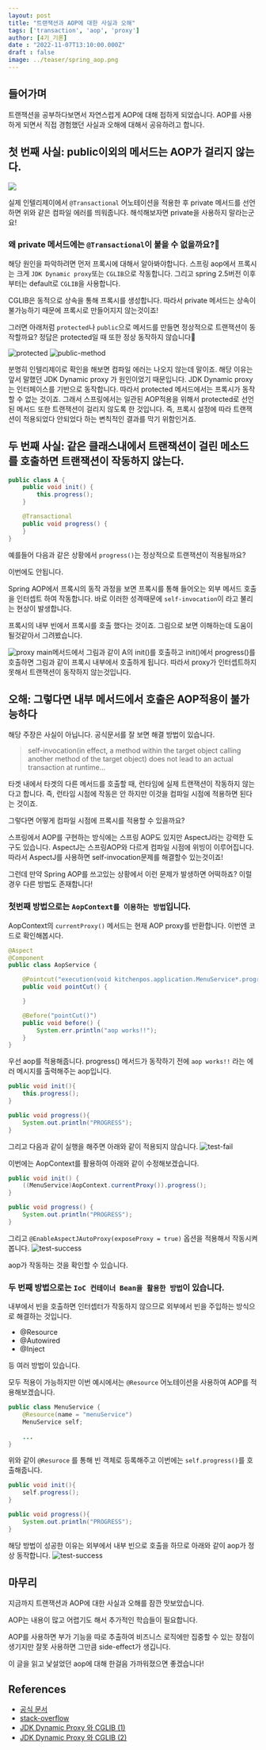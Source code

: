 ```yaml
---
layout: post
title: "트랜잭션과 AOP에 대한 사실과 오해"
tags: ['transaction', 'aop', 'proxy']
author: [4기_기론]
date : "2022-11-07T13:10:00.000Z"
draft : false
image: ../teaser/spring_aop.png
---
```

## 들어가며

트랜잭션을 공부하다보면서 자연스럽게 AOP에 대해 접하게 되었습니다.
AOP를 사용하게 되면서 직접 경험했던 사실과 오해에 대해서 공유하려고 합니다.

## 첫 번째 사실: public이외의 메서드는 AOP가 걸리지 않는다.
![](../images/2022-11-07-aop1.png)

실제 인텔리제이에서 `@Transactional` 어노테이션을 적용한 후 private 메서드를 선언하면 위와 같은 컴파일 에러를 띄워줍니다.
해석해보자면 private을 사용하지 말라는군요!

### 왜 private 메서드에는 `@Transactional`이 붙을 수 없을까요?🤔

해당 원인을 파악하려면 먼저 프록시에 대해서 알아봐야합니다. 
스프링 aop에서 프록시는 크게 `JDK Dynamic proxy`또는 `CGLIB`으로 작동합니다. 
그리고 spring 2.5버전 이후부터는 default로 `CGLIB`을 사용합니다.

CGLIB은 동적으로 상속을 통해 프록시를 생성합니다. 
따라서 private 메서드는 상속이 불가능하기 때문에 프록시로 만들어지지 않는것이죠!

그러면 아래처럼 `protected`나 `public`으로 메서드를 만들면 정상적으로 트랜잭션이 동작할까요? 
정답은 protected일 때 또한 정상 동작하지 않습니다🥲

![protected](../images/2022-11-07-aop2.png) ![public-method](../images/2022-11-07-aop3.png)

분명히 인텔리제이로 확인을 해보면 컴파일 에러는 나오지 않는데 말이죠. 해당 이유는 앞서 말했던 JDK Dynamic proxy 가 원인이었기 때문입니다.
JDK Dynamic proxy는 인터페이스를 기반으로 동작합니다. 따라서 protected 메서드에서는 프록시가 동작할 수 없는 것이죠.
그래서 스프링에서는 일관된 AOP적용을 위해서 protected로 선언된 메서드 또한 트랜잭션이 걸리지 않도록 한 것입니다.
즉, 프록시 설정에 따라 트랜잭션이 적용되었다 안되었다 하는 변칙적인 결과를 막기 위함인거죠.

## 두 번째 사실: 같은 클래스내에서 트랜잭션이 걸린 메소드를 호출하면 트랜잭션이 작동하지 않는다.
```java
public class A {
    public void init() {
        this.progress();
    }

    @Transactional
    public void progress() {
    }
}
```
예를들어 다음과 같은 상황에서 `progress()`는 정상적으로 트랜잭션이 적용될까요?

이번에도 안됩니다.

Spring AOP에서 프록시의 동작 과정을 보면 프록시를 통해 들어오는 외부 메서드 호출을 인터셉트 하여 작동합니다. 바로 이러한 성격때문에 `self-invocation`이 라고 불리는 현상이 발생합니다.

프록시의 내부 빈에서 프록시를 호출 했다는 것이죠. 그림으로 보면 이해하는데 도움이 될것같아서 그려봤습니다.

![proxy](../images/2022-11-07-aop4.png)
main메서드에서 그림과 같이 A의 init()를 호출하고 init()에서 progress()를 호출하면 그림과 같이 프록시 내부에서 호출하게 됩니다.
따라서 proxy가 인터셉트하지 못해서 트랜잭션이 동작하지 않는것입니다.

## 오해: 그렇다면 내부 메서드에서 호출은 AOP적용이 불가능하다

해당 주장은 사실이 아닙니다. 공식문서를 잘 보면 해결 방법이 있습니다.
> self-invocation(in effect, a method within the target object calling another method of the target object) 
> does not lead to an actual transaction at runtime…

타겟 내에서 타겟의 다른 메서드를 호출할 때, 런타임에 실제 트랜잭션이 작동하지 않는다고 합니다. 즉, 런타임 시점에 작동은 안 하지만 이것을 컴파일 시점에 적용하면 된다는 것이죠.

그렇다면 어떻게 컴파일 시점에 프록시를 적용할 수 있을까요?

스프링에서 AOP를 구현하는 방식에는 스프링 AOP도 있지만 AspectJ라는 강력한 도구도 있습니다. AspectJ는 스프링AOP와 다르게 컴파일 시점에 위빙이 이루어집니다. 따라서 AspectJ를 사용하면 self-invocation문제를 해결할수 있는것이죠!

그런데 만약 Spring AOP를 쓰고있는 상황에서 이런 문제가 발생하면 어떡하죠? 이럴경우 다른 방법도 존재합니다!

### 첫번째 방법으로는 `AopContext를 이용하는 방법`입니다.

AopContext의 `currentProxy()` 메서드는 현재 AOP proxy를 반환합니다. 
이번엔 코드로 확인해봅시다.
```java
@Aspect
@Component
public class AopService {

    @Pointcut("execution(void kitchenpos.application.MenuService*.progress(..))")
    public void pointCut() {

    }

    @Before("pointCut()")
    public void before() {
        System.err.println("aop works!!");
    }
}
```
우선 aop를 적용해줍니다.
progress() 메서드가 동작하기 전에 `aop works!!` 라는 에러 메시지를 출력해주는 aop입니다.

```java
public void init(){
    this.progress();
}

public void progress(){
    System.out.println("PROGRESS");
}
```
그리고 다음과 같이 실행을 해주면 아래와 같이 적용되지 않습니다.
![test-fail](../images/2022-11-07-aop5.png)

이번에는 AopContext를 활용하여 아래와 같이 수정해보겠습니다.
```java
public void init() {
    ((MenuService)AopContext.currentProxy()).progress();
}

public void progress() {
    System.out.println("PROGRESS");
}
```
그리고 `@EnableAspectJAutoProxy(exposeProxy = true)` 옵션을 적용해서 작동시켜 봅니다.
![test-success](../images/2022-11-07-aop6.png)

aop가 작동하는 것을 확인할 수 있습니다.

### 두 번째 방법으로는 `IoC 컨테이너 Bean을 활용한 방법`이 있습니다.

내부에서 빈을 호출하면 인터셉터가 작동하지 않으므로 외부에서 빈을 주입하는 방식으로 해결하는 것입니다.

- @Resource
- @Autowired
- @Inject

등 여러 방법이 있습니다.

모두 적용이 가능하지만 이번 예시에서는 `@Resource` 어노테이션을 사용하여 AOP를 적용해보겠습니다.

```java
public class MenuService {
    @Resource(name = "menuService")
    MenuService self;
    
    ...
}
```
위와 같이 `@Resuroce` 를 통해 빈 객체로 등록해주고 이번에는 `self.progress()`를 호출해줍니다.
```java
public void init(){
    self.progress();
}

public void progress(){
    System.out.println("PROGRESS");
}
```
해당 방법이 성공한 이유는 외부에서 내부 빈으로 호출을 하므로 아래와 같이 aop가 정상 동작합니다.
![test-success](../images/2022-11-07-aop7.png)

## 마무리

지금까지 트랜잭션과 AOP에 대한 사실과 오해를 잠깐 맛보았습니다.

AOP는 내용이 많고 어렵기도 해서 추가적인 학습들이 필요합니다.

AOP를 사용하면 부가 기능을 따로 추출하여 비즈니스 로직에만 집중할 수 있는 장점이 생기지만 
잘못 사용하면 그만큼 side-effect가 생깁니다.

이 글을 읽고 낯설었던 aop에 대해 한걸음 가까워졌으면 좋겠습니다!

## References

- [공식 문서](https://docs.spring.io/spring-framework/docs/current/reference/html/data-access.html#transaction-declarative-annotations)
- [stack-overflow](https://stackoverflow.com/questions/34197964/why-doesnt-springs-transactional-work-on-protected-methods)
- [JDK Dynamic Proxy 와 CGLIB (1)](https://www.youtube.com/watch?v=MFckVKrJLRQ&t=19s)
- [JDK Dynamic Proxy 와 CGLIB (2)](https://www.youtube.com/watch?v=RHxTV7qFV7M&t=291s)
